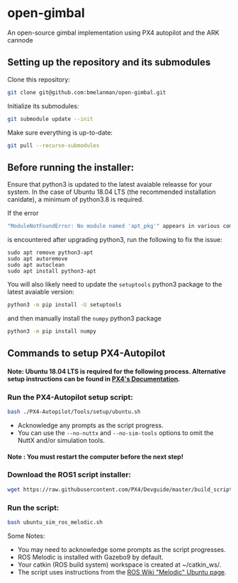 # open-gimbal
An open-source gimbal implementation using PX4 autopilot and the ARK cannode

## Setting up the repository and its submodules

Clone this repository:

```bash
git clone git@github.com:bmelanman/open-gimbal.git
```

Initialize its submodules:

```bash
git submodule update --init
```

Make sure everything is up-to-date:

```bash
git pull --recurse-submodules
```

## Before running the installer:

Ensure that python3 is updated to the latest avaiable releasse for your system. In the case of Ubuntu 18.04 LTS (the recommended installation canidate), a minimum of python3.8 is required. 

If the error

```bash
"ModuleNotFoundError: No module named 'apt_pkg'" appears in various commands
```

is encountered after upgrading python3, run the following to fix the issue:

```
sudo apt remove python3-apt
sudo apt autoremove
sudo apt autoclean
sudo apt install python3-apt
```

You will also likely need to update the `setuptools` python3 package to the latest avaiable version:

```bash
python3 -m pip install -U setuptools
```

and then manually install the `numpy` python3 package

```bash
python3 -m pip install numpy
```

## Commands to setup PX4-Autopilot

#### Note: Ubuntu 18.04 LTS is required for the following process. Alternative setup instructions can be found in [PX4's Documentation](https://docs.px4.io/v1.13/en/dev_setup/dev_env).

### Run the PX4-Autopilot setup script:

```bash
bash ./PX4-Autopilot/Tools/setup/ubuntu.sh
```

* Acknowledge any prompts as the script progress.
* You can use the `--no-nuttx` and `--no-sim-tools` options to omit the NuttX and/or simulation tools.

#### Note : You must restart the computer before the next step!

### Download the ROS1 script installer:

```bash
wget https://raw.githubusercontent.com/PX4/Devguide/master/build_scripts/ubuntu_sim_ros_melodic.sh
```

### Run the script:

```bash
bash ubuntu_sim_ros_melodic.sh
```

Some Notes:
* You may need to acknowledge some prompts as the script progresses.
* ROS Melodic is installed with Gazebo9 by default.
* Your catkin (ROS build system) workspace is created at ~/catkin_ws/.
* The script uses instructions from the [ROS Wiki "Melodic" Ubuntu page](http://wiki.ros.org/melodic/Installation/Ubuntu).
